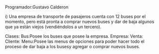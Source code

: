 Programador:Gustavo Calderon

i) Una empresa de transporte de pasajeros cuenta con 12 buses por el momento, pero está pronta a comprar
 nuevos buses y dar de baja algunos que ya están viejos (vendiéndolos a un tercero).
 
 Clases:
 Bus:Posee los buses que posee la empresa.
 Empresa:
 Venta:
 Cliente:
 Menu:Posee las menus de opciones para poder hacer todo el proceso de dar baja a los busesy agregar o comprar nuevos buses.
 
 
 
 
 

 

